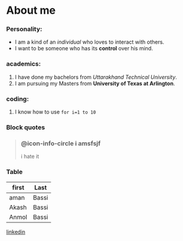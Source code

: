 ﻿# About me
### Personality:
* I am a kind of an *individual* who loves to interact with others.
* I want to be someone who has its **control** over his mind.

### academics: 
1. I have done my bachelors from *Uttarakhand Technical University*.
2. I am pursuing my Masters from **University of Texas at Arlington**.

### coding:
1. I know how to use `for i=1 to 10 ` 

### Block quotes
> ### @icon-info-circle i amsfsjf
> i hate it

### Table
|first | Last |
|------|------|
|aman  | Bassi|
|Akash | Bassi|
|Anmol | Bassi|

[linkedin](https://www.google.com)

